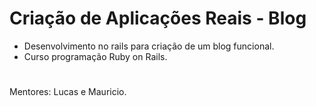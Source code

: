 # Criação de Aplicações Reais - Blog

- Desenvolvimento no rails para criação de um blog funcional. 
- Curso programação Ruby on Rails.
	
	


# 
Mentores: Lucas e Mauricio.
